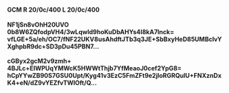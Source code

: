 #### GCM R 20/0c/400 L 20/0c/400
**NF1jSn8vOhH20UVO**<br/>**0b8W6ZQfodpVH4/3wLqwld9hoKuDbAHYs4I8kA7lnck=**<br/>**vfLGE+5a/eh/OC7/fNF22UKV8usAhdftJTb3q3JE+SbBxyHeD85UMBclvYXghpbR9dc+SD3pDu45PBN7...**<br/><br/>
**cGByx2gcM2v9zmh+**<br/>**4BJLc+EIWPUqYMWcK5HWWtThjb7YfMeaoJ0cef2YpG8=**<br/>**hCpYYwZB90S7GSU0Upt/Kyg41v3EzC5FmZFt9e2jloRGRQulU+FNXznDxK4+eN/dZ9vYEZfvTWlOft/Q...**
